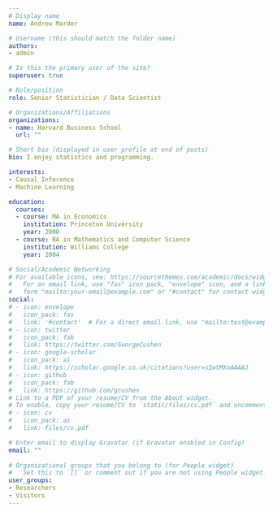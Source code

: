 ```yaml
---
# Display name
name: Andrew Marder

# Username (this should match the folder name)
authors:
- admin

# Is this the primary user of the site?
superuser: true

# Role/position
role: Senior Statistician / Data Scientist

# Organizations/Affiliations
organizations:
- name: Harvard Business School
  url: ""

# Short bio (displayed in user profile at end of posts)
bio: I enjoy statistics and programming.

interests:
- Causal Inference
- Machine Learning

education:
  courses:
  - course: MA in Economics
    institution: Princeton University
    year: 2008
  - course: BA in Mathematics and Computer Science
    institution: Williams College
    year: 2004

# Social/Academic Networking
# For available icons, see: https://sourcethemes.com/academic/docs/widgets/#icons
#   For an email link, use "fas" icon pack, "envelope" icon, and a link in the
#   form "mailto:your-email@example.com" or "#contact" for contact widget.
social:
# - icon: envelope
#   icon_pack: fas
#   link: '#contact'  # For a direct email link, use "mailto:test@example.org".
# - icon: twitter
#   icon_pack: fab
#   link: https://twitter.com/GeorgeCushen
# - icon: google-scholar
#   icon_pack: ai
#   link: https://scholar.google.co.uk/citations?user=sIwtMXoAAAAJ
# - icon: github
#   icon_pack: fab
#   link: https://github.com/gcushen
# Link to a PDF of your resume/CV from the About widget.
# To enable, copy your resume/CV to `static/files/cv.pdf` and uncomment the lines below.  
# - icon: cv
#   icon_pack: ai
#   link: files/cv.pdf

# Enter email to display Gravatar (if Gravatar enabled in Config)
email: ""
  
# Organizational groups that you belong to (for People widget)
#   Set this to `[]` or comment out if you are not using People widget.  
user_groups:
- Researchers
- Visitors
---
```

